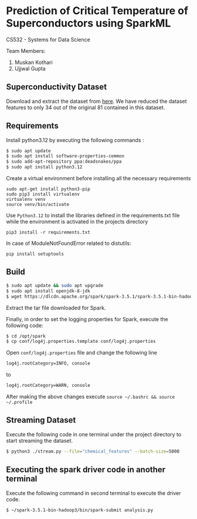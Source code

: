 # Prediction of Critical Temperature of Superconductors using SparkML

CS532 - Systems for Data Science

Team Members:
1. Muskan Kothari
2. Ujjwal Gupta

## Superconductivity Dataset

Download and extract the dataset from [here](https://archive.ics.uci.edu/dataset/464/superconductivty+data). We have reduced the dataset features to only 34 out of the original 81 contained in this dataset.

## Requirements

Install python3.12 by executing the following commands :

```bash
$ sudo apt update
$ sudo apt install software-properties-common
$ sudo add-apt-repository ppa:deadsnakes/ppa
$ sudo apt install python3.12
```
Create a virtual environment before installing all the necessary requirements 
```
sudo apt-get install python3-pip
sudo pip3 install virtualenv
virtualenv venv
source venv/bin/activate
```

Use `Python3.12` to install the libraries defined in the requirements.txt file 
while the environment is activated in the projects directory

```
pip3 install -r requirements.txt
```

In case of ModuleNotFoundError related to distutils:
```
pip install setuptools
```

## Build

```bash
$ sudo apt update && sudo apt upgrade
$ sudo apt install openjdk-8-jdk
$ wget https://dlcdn.apache.org/spark/spark-3.5.1/spark-3.5.1-bin-hadoop3.tgz
```
Extract the tar file downloaded for Spark. 

Finally, in order to set the logging properties for Spark, execute the following code:

```bash
$ cd /opt/spark
$ cp conf/log4j.properties.template conf/log4j.properties
```

Open `conf/log4j.properties` file and change the following line

```bash
log4j.rootCategory=INFO, console
```

to

```bash
log4j.rootCategory=WARN, console
```

After making the above changes execute ```source ~/.bashrc && source ~/.profile```

## Streaming Dataset

Execute the following code in one terminal under the project directory to start streaming the dataset.

```bash
$ python3 ./stream.py --file="chemical_features" --batch-size=5000
```

## Executing the spark driver code in another terminal

Execute the following command in second terminal to execute the driver code.

```bash
$ ~/spark-3.5.1-bin-hadoop3/bin/spark-submit analysis.py
```
